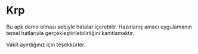 # Krp
Bu apk demo olması sebiyle hatalar içerebilir.
Hazırlanış amacı uygulamanın temel hatlarıyla gerçekleştirilebilirliğini kanıtlamaktır.

Vakit ayırdığınız için teşekkürler.
